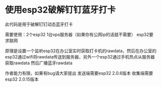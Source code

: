 # 使用esp32破解钉钉蓝牙打卡

此代码是用于破解钉钉动态蓝牙打卡

需要使用：2个esp32 1台vps服务器（如果你有公网ip的话就不需要） esp32要求联网

原理是设置一个监听esp32在办公室实时获取打卡机的rawdata，然后在办公室的esp32通过wifi将rawdata传送到服务器，另外一个esp32通过手机热点从服务器获取rawdata
然后广播蓝牙rawdata

作者能力有限，如果有bug请大家提出
发送端需要esp32 2.0.6版本
收集端需要esp32 2.0.15版本

